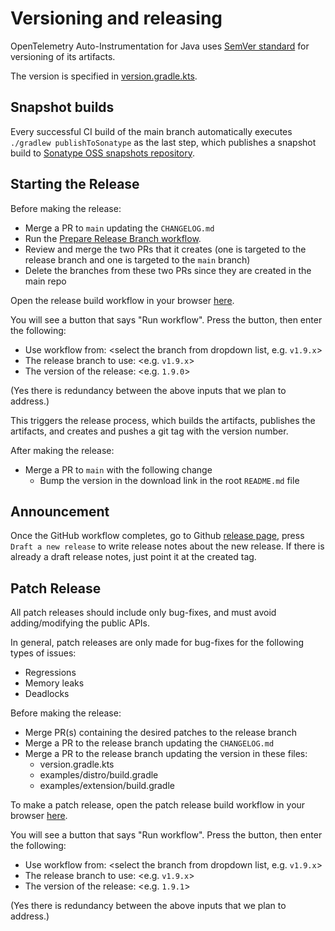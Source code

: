 # Versioning and releasing

OpenTelemetry Auto-Instrumentation for Java uses [SemVer standard](https://semver.org) for versioning of its artifacts.

The version is specified in [version.gradle.kts](https://github.com/open-telemetry/opentelemetry-java-instrumentation/blob/main/version.gradle.kts).

## Snapshot builds
Every successful CI build of the main branch automatically executes `./gradlew publishToSonatype`
as the last step, which publishes a snapshot build to
[Sonatype OSS snapshots repository](https://oss.sonatype.org/content/repositories/snapshots/io/opentelemetry/).

## Starting the Release

Before making the release:

* Merge a PR to `main` updating the `CHANGELOG.md`
* Run the [Prepare Release Branch workflow](https://github.com/open-telemetry/opentelemetry-java-instrumentation/actions/workflows/prepare-release-branch.yml).
* Review and merge the two PRs that it creates (one is targeted to the release branch and one is targeted to the `main` branch)
* Delete the branches from these two PRs since they are created in the main repo

Open the release build workflow in your browser [here](https://github.com/open-telemetry/opentelemetry-java-instrumentation/actions/workflows/release-build.yml).

You will see a button that says "Run workflow". Press the button, then enter the following:
* Use workflow from: <select the branch from dropdown list, e.g. `v1.9.x`>
* The release branch to use: <e.g. `v1.9.x`>
* The version of the release: <e.g. `1.9.0`>

(Yes there is redundancy between the above inputs that we plan to address.)

This triggers the release process, which builds the artifacts, publishes the artifacts, and creates
and pushes a git tag with the version number.

After making the release:

* Merge a PR to `main` with the following change
  * Bump the version in the download link in the root `README.md` file

## Announcement

Once the GitHub workflow completes, go to Github [release
page](https://github.com/open-telemetry/opentelemetry-java-instrumentation/releases), press
`Draft a new release` to write release notes about the new release. If there is already a draft
release notes, just point it at the created tag.

## Patch Release

All patch releases should include only bug-fixes, and must avoid
adding/modifying the public APIs.

In general, patch releases are only made for bug-fixes for the following types of issues:
* Regressions
* Memory leaks
* Deadlocks

Before making the release:

* Merge PR(s) containing the desired patches to the release branch
* Merge a PR to the release branch updating the `CHANGELOG.md`
* Merge a PR to the release branch updating the version in these files:
  * version.gradle.kts
  * examples/distro/build.gradle
  * examples/extension/build.gradle

To make a patch release, open the patch release build workflow in your browser
[here](https://github.com/open-telemetry/opentelemetry-java-instrumentation/actions/workflows/patch-release-build.yml).

You will see a button that says "Run workflow". Press the button, then enter the following:
* Use workflow from: <select the branch from dropdown list, e.g. `v1.9.x`>
* The release branch to use: <e.g. `v1.9.x`>
* The version of the release: <e.g. `1.9.1`>

(Yes there is redundancy between the above inputs that we plan to address.)
